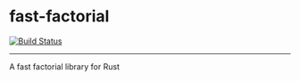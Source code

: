 # fast-factorial
[![Build Status](https://travis-ci.org/bemeurer/fast-factorial.svg?branch=master)](https://travis-ci.org/bemeurer/fast-factorial)

---
A fast factorial library for Rust
